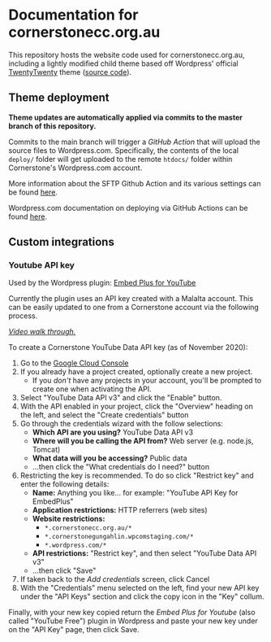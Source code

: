 # Documentation for cornerstonecc.org.au

This repository hosts the website code used for cornerstonecc.org.au,
including a lightly modified child theme based off Wordpress' official
[TwentyTwenty] theme ([source code][2020-src]).

[TwentyTwenty]: https://wordpress.com/theme/twentytwenty
[2020-src]: https://core.trac.wordpress.org/browser/trunk/src/wp-content/themes/twentytwenty?rev=

## Theme deployment

**Theme updates are automatically applied via commits to the master branch of
this repository.**

Commits to the main branch will trigger a _GitHub Action_ that will upload the
source files to Wordpress.com. Specifically, the contents of the local
`deploy/` folder will get uploaded to the remote `htdocs/` folder within
Cornerstone's Wordpress.com account.

More information about the SFTP Github Action and its various settings can be
found [here][sftp-gh-action].

Wordpress.com documentation on deploying via GitHub Actions can be found
[here][wp-gh-action].

[sftp-gh-action]: https://github.com/Automattic/FTP-Deploy-Action/blob/3.0.1/README.md#settings
[wp-gh-action]: https://wordpress.com/support/deploy-from-github-workflow/


## Custom integrations

### Youtube API key

Used by the Wordpress plugin: [Embed Plus for YouTube][]

[Embed Plus for YouTube]: https://wordpress.org/plugins/youtube-embed-plus/

Currently the plugin uses an API key created with a Malalta account. This can
be easily updated to one from a Cornerstone account via the following process.

_[Video walk through.](https://www.youtube.com/watch?v=VqML5F8hcRQ)_

To create a Cornerstone YouTube Data API key (as of November 2020):

1. Go to the [Google Cloud Console][]
2. If you already have a project created, optionally create a new project.
    - If you _don't_ have any projects in your account, you'll be prompted to
      create one when activating the API.
3. Select "YouTube Data API v3" and click the "Enable" button.
4. With the API enabled in your project, click the "Overview" heading on the
   left, and select the "Create credentials" button
5. Go through the credentials wizard with the follow selections:
    - **Which API are you using?** YouTube Data API v3
    - **Where will you be calling the API from?** Web server (e.g. node.js,
      Tomcat)
    - **What data will you be accessing?** Public data
    - ...then click the "What credentials do I need?" button
6. Restricting the key is recommended. To do so click "Restrict key" and enter
   the following details:
   - **Name:** Anything you like... for example: "YouTube API Key for
     EmbedPlus"
   - **Application restrictions:** HTTP referrers (web sites)
   - **Website restrictions:**
       - `*.cornerstonecc.org.au/*`
       - `*.cornerstonegungahlin.wpcomstaging.com/*`
       - `*.wordpress.com/*`
   - **API restrictions:** "Restrict key", and then select "YouTube Data API
     v3"
   - ...then click "Save"
7. If taken back to the _Add credentials_ screen, click Cancel
8. With the "Credentials" menu selected on the left, find your new API key
   under the "API Keys" section and click the copy icon in the "Key" collum.
   
Finally, with your new key copied return the _Embed Plus for Youtube_ (also
called "YouTube Free") plugin in Wordpress and paste your new key under on the
"API Key" page, then click Save.

[Google Cloud Console]: https://console.cloud.google.com/apis/library
